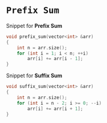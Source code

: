 # **```Prefix Sum```**

Snippet for **Prefix Sum**
```cpp
void prefix_sum(vector<int> &arr)
{
    int n = arr.size();
    for (int i = 1; i < n; ++i)
        arr[i] += arr[i - 1];
}
```

Snippet for **Suffix Sum**
```cpp
void suffix_sum(vector<int> &arr)
{
    int n = arr.size();
    for (int i = n - 2; i >= 0; --i)
        arr[i] += arr[i + 1];
}
```